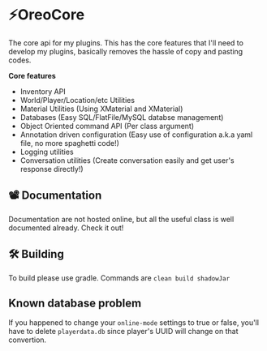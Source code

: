 # ⚡️OreoCore
The core api for my plugins. This has the core features that I'll need to develop my plugins, basically removes the hassle of copy and pasting codes.

**Core features**
- Inventory API
- World/Player/Location/etc Utilities
- Material Utilities (Using XMaterial and XMaterial)
- Databases (Easy SQL/FlatFile/MySQL databse management)
- Object Oriented command API (Per class argument)
- Annotation driven configuration (Easy use of configuration a.k.a yaml file, no more spaghetti code!)
- Logging utilities
- Conversation utilities (Create conversation easily and get user's response directly!)

## 📽 Documentation
Documentation are not hosted online, but all the useful class is well documented already. Check it out!

## 🛠 Building
To build please use gradle. Commands are `clean build shadowJar`

## Known database problem
If you happened to change your `online-mode` settings to true or false, you'll have to delete `playerdata.db` since player's UUID will change on that convertion.
